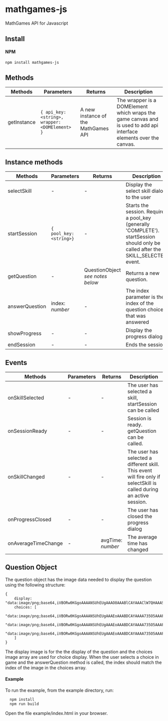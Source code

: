 # mathgames-js

MathGames API for Javascript

## Install

#### NPM

```
npm install mathgames-js
```

## Methods

Methods | Parameters | Returns | Description
---|---|---|---
getInstance | ```{ api_key: <string>, wrapper: <DOMElement> }``` |  A new instance of the MathGames API | The wrapper is a DOMElement which wraps the game canvas and is used to add api interface elements over the canvas. |

## Instance methods

Methods | Parameters | Returns | Description
---|---|---|---
selectSkill    | -| -| Display the select skill dialog to the user
startSession   |```{ pool_key: <string>}```| - | Starts the session. Requires a pool_key (generally 'COMPLETE').  startSession should only be called after the SKILL_SELECTED event.
getQuestion    | - | QuestionObject *see notes below* | Returns a new question.
answerQuestion | index: *number*| -| The index parameter is the index of the question choice that was answered
showProgress   | -| - | Display the progress dialog
endSession     | -| - | Ends the session.

## Events

Methods | Parameters | Returns | Description
---|---|---|---
onSkillSelected| -| -| The user has selected a skill, startSession can be called
onSessionReady| -| -|Session is ready.  getQuestion can be called.
onSkillChanged| -| -|The user has selected a different skill.  This event will fire only if selectSkill is called during an active session.
onProgressClosed| -| -|The user has closed the progress dialog
onAverageTimeChange| -| avgTime: *number* |The average time has changed


## Question Object

The question object has the image data needed to display the question using the following structure:

```
{
    display: "data:image/png;base64,iVBORw0KGgoAAAANSUhEUgAAAO8AAABlCAYAAAClW7QHAAASbElEQVR4Xu2de...",
    choices: [
        "data:image/png;base64,iVBORw0KGgoAAAANSUhEUgAAAEoAAABDCAYAAAA735O5AAAF50lEQVR4Xu1b633bRgwHKM...",
        "data:image/png;base64,iVBORw0KGgoAAAANSUhEUgAAAEoAAABDCAYAAAA735O5AAAFTklEQVR4Xu2b33nbNhDA7y...",
        "data:image/png;base64,iVBORw0KGgoAAAANSUhEUgAAAEoAAABDCAYAAAA735O5AAAFDklEQVR4Xu2b0XnbOAzHAV..."
    ]
}
```

The display image is for the the display of the question and the choices image array are used for choice display.  When the user selects a choice in game and the answerQuestion method is called, the index should match the index of the image in the choices array.

#### Example

To run the example, from the example directory, run:

```
  npm install
  npm run build
```
Open the file example/index.html in your browser.
